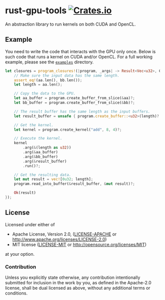 # rust-gpu-tools [![Crates.io](https://img.shields.io/crates/v/rust-gpu-tools.svg)](https://crates.io/crates/rust-gpu-tools)

An abstraction library to run kernels on both CUDA and OpenCL.

## Example

You need to write the code that interacts with the GPU only once. Below is such code that runs a
kernel on CUDA and/or OpenCL. For a full working example, please see the [`examples`](examples)
directory.

```rust
let closures = program_closures!(|program, _args| -> Result<Vec<u32>, GPUError> {
    // Make sure the input data has the same length.
    assert_eq!(aa.len(), bb.len());
    let length = aa.len();

    // Copy the data to the GPU.
    let aa_buffer = program.create_buffer_from_slice(&aa)?;
    let bb_buffer = program.create_buffer_from_slice(&bb)?;

    // The result buffer has the same length as the input buffers.
    let result_buffer = unsafe { program.create_buffer::<u32>(length)? };

    // Get the kernel.
    let kernel = program.create_kernel("add", 8, 4)?;

    // Execute the kernel.
    kernel
        .arg(&(length as u32))
        .arg(&aa_buffer)
        .arg(&bb_buffer)
        .arg(&result_buffer)
        .run()?;

    // Get the resulting data.
    let mut result = vec![0u32; length];
    program.read_into_buffer(&result_buffer, &mut result)?;

    Ok(result)
});
```

## License

Licensed under either of

 * Apache License, Version 2.0, ([LICENSE-APACHE](LICENSE-APACHE) or
   http://www.apache.org/licenses/LICENSE-2.0)
 * MIT license ([LICENSE-MIT](LICENSE-MIT) or http://opensource.org/licenses/MIT)

at your option.

### Contribution

Unless you explicitly state otherwise, any contribution intentionally
submitted for inclusion in the work by you, as defined in the Apache-2.0
license, shall be dual licensed as above, without any additional terms or
conditions.
